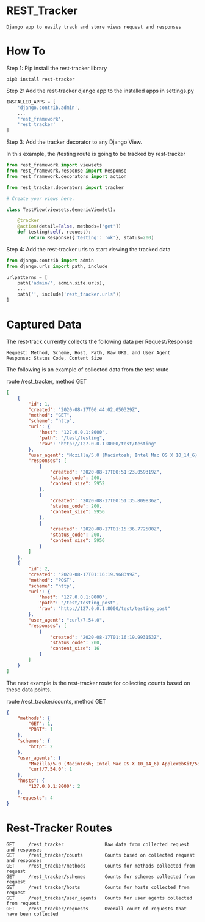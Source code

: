 # REST_Tracker

    Django app to easily track and store views request and responses

# How To

Step 1: Pip install the rest-tracker library
  
    pip3 install rest-tracker
    
Step 2: Add the rest-tracker django app to the installed apps in settings.py

```python
INSTALLED_APPS = [
    'django.contrib.admin',
    ...
    'rest_framework',
    'rest_tracker'
]
```

Step 3: Add the tracker decorator to any Django View.

In this example, the /testing route is going to be tracked by rest-tracker
```python
from rest_framework import viewsets
from rest_framework.response import Response
from rest_framework.decorators import action

from rest_tracker.decorators import tracker

# Create your views here.

class TestView(viewsets.GenericViewSet):

    @tracker
    @action(detail=False, methods=['get'])
    def testing(self, request):
        return Response({'testing': 'ok'}, status=200)
```

Step 4: Add the rest-tracker urls to start viewing the tracked data

```python
from django.contrib import admin
from django.urls import path, include

urlpatterns = [
    path('admin/', admin.site.urls),
    ...
    path('', include('rest_tracker.urls'))
]
```

# Captured Data

The rest-track currently collects the following data per Request/Response

    Request: Method, Scheme, Host, Path, Raw URI, and User Agent
    Response: Status Code, Content Size

The following is an example of collected data from the test route

route /rest_tracker, method GET
```json
[
    {
        "id": 1,
        "created": "2020-08-17T00:44:02.050329Z",
        "method": "GET",
        "scheme": "http",
        "url": {
            "host": "127.0.0.1:8000",
            "path": "/test/testing",
            "raw": "http://127.0.0.1:8000/test/testing"
        },
        "user_agent": "Mozilla/5.0 (Macintosh; Intel Mac OS X 10_14_6) AppleWebKit/537.36 (KHTML, like Gecko) Chrome/84.0.4147.105 Safari/537.36",
        "responses": [
            {
                "created": "2020-08-17T00:51:23.059319Z",
                "status_code": 200,
                "content_size": 5952
            },
            {
                "created": "2020-08-17T00:51:35.809836Z",
                "status_code": 200,
                "content_size": 5956
            },
            {
                "created": "2020-08-17T01:15:36.772500Z",
                "status_code": 200,
                "content_size": 5956
            }
        ]
    },
    {
        "id": 2,
        "created": "2020-08-17T01:16:19.968399Z",
        "method": "POST",
        "scheme": "http",
        "url": {
            "host": "127.0.0.1:8000",
            "path": "/test/testing_post",
            "raw": "http://127.0.0.1:8000/test/testing_post"
        },
        "user_agent": "curl/7.54.0",
        "responses": [
            {
                "created": "2020-08-17T01:16:19.993153Z",
                "status_code": 200,
                "content_size": 16
            }
        ]
    }
]
```

The next example is the rest-tracker route for collecting counts based on these data points.

route /rest_tracker/counts, method GET
```json
{
    "methods": {
        "GET": 1,
        "POST": 1
    },
    "schemes": {
        "http": 2
    },
    "user_agents": {
        "Mozilla/5.0 (Macintosh; Intel Mac OS X 10_14_6) AppleWebKit/537.36 (KHTML, like Gecko) Chrome/84.0.4147.105 Safari/537.36": 1,
        "curl/7.54.0": 1
    },
    "hosts": {
        "127.0.0.1:8000": 2
    },
    "requests": 4
}
```

# Rest-Tracker Routes

    GET     /rest_tracker               Raw data from collected request and responses
    GET     /rest_tracker/counts        Counts based on collected request and responses
    GET     /rest_tracker/methods       Counts for methods collected from request
    GET     /rest_tracker/schemes       Counts for schemes collected from request
    GET     /rest_tracker/hosts         Counts for hosts collected from request
    GET     /rest_tracker/user_agents   Counts for user agents collected from request
    GET     /rest_tracker/requests      Overall count of requests that have been collected